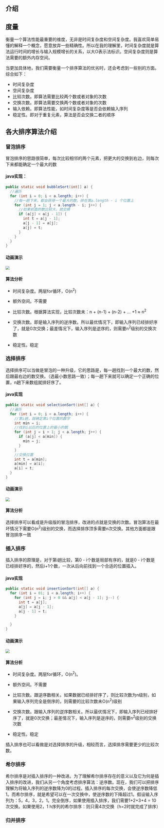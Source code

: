 ## 介绍

## 度量

衡量一个算法性能最重要的维度，无非是时间复杂度和空间复杂度。我喜欢简单易懂的解释一个概念，愿意放弃一些精确性。所以在我的理解里，时间复杂度就是算法运行时间的增长与输入规模增长的关系，以大O表示法标识。空间复杂度则是算法需要的额外内存空间。

当更加具体地，我们需要衡量一个排序算法的优劣时，还会考虑到一些别的方面。综合如下：

* 时间复杂度
* 空间复杂度
* 比较次数。即算法需要比较两个数或者对象的次数
* 交换次数。即算法需要交换两个数或者对象的次数
* 输入依赖。即算法性能，如时间复杂度等是否会依赖输入序列
* 稳定性。即对于重复元素，算法是否会交换二者的顺序

## 各大排序算法介绍

### 冒泡排序

冒泡排序的思路很简单，每次比较相邻的两个元素，把更大的交换到右边，则每次下来都能确定一个最大的数

#### java实现：

```java
public static void bubbleSort(int[] a) {
  //遍历
  for (int i = 0; i < a.length; i++) {
    //每一趟下来，都会获得一个最大的数，排在第a.length - i 个位置上
    for (int j = 1; j < a.length - i; j++) {
      //如果前面的数比较大，就交换
      if (a[j] < a[j - 1]) {
        int t = a[j - 1];
        a[j - 1] = a[j];
        a[j] = t;
      }
    }
  }
}
```

#### 动画演示

<img src="/Users/didi/workspace/study/my-note/pic/算法/冒泡.gif" style="zoom:80%;" />

#### 算法分析

* 时间复杂度。两层for循环，O(n<sup>2</sup>)

* 额外空间。不需要
* 比较次数。根据算法实现，比较次数未：n + (n-1) + (n-2) + ... +1 ≈ n<sup>2</sup>
* 交换次数。即是输入序列的逆序数。所以最优情况下，即输入序列已经排好序了，就是0次交换；最差情况下，输入序列是逆序的，则需要n<sup>2</sup>级别的交换次数
* 稳定性。稳定

### 选择排序

选择排序可以当做是冒泡的一种升级，它的思路是，每一趟找到一个最大的数，然后跟最右边的数交换。（选最小数思路一致）；每一趟下来就可以确定一个正确的位置，n趟下来数组就排好序了。

#### java实现

```java
public static void selectionSort(int[] a) {
  //遍历
  for (int i = 0; i < a.length; i++) {
    //第i趟，就确定第i个位置的数字
    int min = i;
    //找到i以后的位置上的最小的数
    for (int j = i + 1; j < a.length; j++) {
      if (a[j] < a[min]) {
        min = j;
      }
    }
    //交换位置
    int t = a[min];
    a[min] = a[i];
    a[i] = t;
  }
}
```

#### 动画演示

<img src="/Users/didi/workspace/study/my-note/pic/算法/选择排序.gif" style="zoom:80%;" />

#### 算法分析

选择排序可以看成是升级版的冒泡排序，改进的点就是交换的次数。冒泡算法在最坏情况下需要O(n<sup>2</sup>)级别的交换，而选择排序顶多需要n次交换。其他方面都是跟冒泡排序一致

### 插入排序

插入排序的原理是，对于第i趟比较，第0 - i个数是局部有序的，就是0 - i个数是已经排好序的，然后i+1个数，一次从后向前找到一个合适的位置插入。

#### java实现

```java
public static void insertionSort(int[] a) {
  for (int i = 01; i < a.length; i++) {
    for (int j = i; j > 0 && a[j] < a[j - 1]; j--) {
      int t = a[j];
      a[j] = a[j - 1];
      a[j - 1] = t;
    }

  }
}
```

#### 动画演示

<img src="/Users/didi/workspace/study/my-note/pic/算法/插入排序.gif" style="zoom:80%;" />

#### 算法分析

* 时间复杂度。两层for循环，O(n<sup>2</sup>)。

* 额外空间。不需要
* 比较次数。跟逆序数相关。如果数据已经排好序了，则比较次数为n级别，如果输入序列完全是倒序的，则需要的比较次数未O(n<sup>2</sup>)级别
* 交换次数。跟输入序列的逆序数相关。所以最优情况下，即输入序列已经排好序了，就是0次交换；最差情况下，输入序列是逆序的，则需要n<sup>2</sup>级别的交换次数
* 稳定性。稳定

插入排序也可以看做是对选择排序的升级，相较而言，选择排序需要更少的比较次数。

### 希尔排序

希尔排序是对插入排序的一种改进。为了理解希尔排序存在的意义以及它为何是插入排序的改进，我们从另一个角度考虑排序算法：逆序数。现在，我们可以把排序理解为将输入序列的逆序数降为0的过程。插入排序的每次交换，会使逆序数降低1。而希尔排序，就是希望可以在一次交换中，使逆序数的下降超过1。假设输入序列为：5，4，3，2，1。完全倒序，如果使用插入排序，我们需要1+2+3+4 = 10次交换。如果使用2，1 h序列的希尔排序：则只需4次交换（h=2时就完成了排序）

### 归并排序


